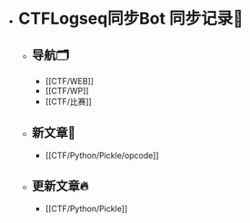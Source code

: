 - # CTFLogseq同步Bot 同步记录🤖
  - ## 导航🗂️
    - [[CTF/WEB]]
    - [[CTF/WP]]
    - [[CTF/比赛]]
  - ## 新文章🎉
    - [[CTF/Python/Pickle/opcode]]
  - ## 更新文章🔥
    - [[CTF/Python/Pickle]]

